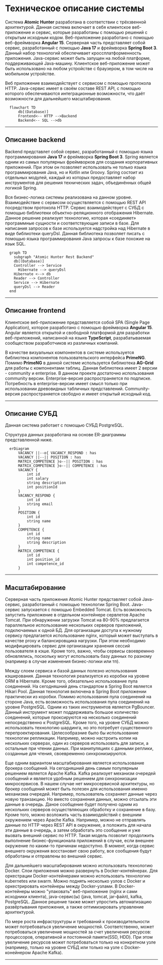 
# Техническое описание системы

Система **Atomic Hunter** разработана в соответствии с трёхзвенной архитектурой. Данная система включает в себя клиентское веб-приложение и сервис, которые разработаны с помощью решений с открытым исходным кодом. Веб-приложение разработано c помощью веб-фреймворка **Angular 15**. Серверная часть представляет собой сервис, разработанный с помощью **Java 17** и фреймворка **Spring Boot 3**. Данный набор технологий обеспечивает кроссплатформенность приложения. Java-сервис может быть запущен на любой платформе, поддерживающей Java-машину. Клиентское веб-приложение может быть использовано на любом устройстве с браузером, в том числе на мобильном устройстве.

Веб приложение взаимодействует с сервисом с помощью протокола HTTP. Java-сервис имеет в своём составе REST API, с помощью которого обеспечиваются интеграционные возможности, что даёт возможности для дальнейшего масштабирования. 

```mermaid
  flowchart TD
      db[(Database)]
      Frontend<-- HTTP -->Backend
      Backend<-- SQL -->db
```

---

## Описание backend 
Backend представлет собой сервис, разработанный с помощью языка программирования **Java 17** и фреймворка **Spring Boot 3**. Spring является одним из самых популярных фреймворков для создания корпоративных приложений. При этом он позволяет использовать не только языка программирования Java, но и Kotlin или Groovy. Spring состоит из отдельных модулей, каждый из которых предоставляет набор инструментов для решения технических задач, объединённых общей логикой Spring.


Вся бизнес-логика системы реализована на данном уровне. Взаимодействие с сервисом осуществляется с помощью REST API посредством протокола HTTP. Сервис взаимодействует с СУБД с помощью библиотеки объектно-реляционного отображения Hibernate. Данное решение реализует технологию, которая «соединяет» программные сущности и соответствующие записи в базе. Для написания запросов к базе используется надстройка над Hibernate в виде библиотеки queryDsl. Данная библиотека позволяет писать с помощью языка программирования Java запросы к базе похожие на язык SQL.

```mermaid
  graph TD
    subgraph "Atomic Hunter Rest Backend"
    db[(Database)]
    Controller --> Service
      Hibernate --> queryDsl
    Hibernate <--> db
    Reader --> Controller
    Service --> Hibernate
    queryDsl --> Reader
  end
```

---
## Описание frontend
Клиентское веб-приложение представляется собой SPA (Single Page Application), которое разработано с помощью фреймворка **Angular 15**. Angular является открытой и свободной платформой для разработки веб-приложений, написанной на языке **TypeScript**, разрабатываемая сообществом разработчиков из различных компаний. 


В качестве визуальных компонентов в системе используется библиотека компонентов пользовательского интерфейса **PrimeNG**. Помимо **PrimeNG** в данной системе используется библиотека **AG-Grid** для работы с компонентами таблиц. Данная библиотека имеет 2 версии - community и enterprise. В данном проекте достаточно использования community версии. Enterprise-версия распространяется по подписке. Потребность в enterprise-версии имеет смысл только при использовании древовидных табличных представлений. Community-версия распространяется свободно и имеет открытый исходный код.

---
## Описание СУБД

Данная система работает с помощью СУБД PostgreSQL.


Структура данных разработана на основе ER-диаграммы представленной ниже.
```mermaid
  erDiagram
      VACANCY ||--o{ VACANCY_RESPOND : has
      VACANCY ||--|| POSITION : has
      MATRIX_COMPETENCE }o--|| POSITION : has
      MATRIX_COMPETENCE }o--|| COMPETENCE : has
      VACANCY {
          int id
          int salary
          string description
          int positionId
      }
      VACANCY_RESPOND {
          int id
          string email
      }
      POSITION {
          int id
          string name
      }
      COMPETENCE {
          int id
          string name
          string description
      }
      MATRIX_COMPETENCE {
          int id
          int position_id
          int competence_id
      }
```

---
## Масштабирование

Серверная часть приложения Atomic Hunter представляет собой Java-сервис, разработанный с помощью технологии Spring Boot. Java-сервис запускается с помощью Embedded Tomcat. Есть возможность запустить приложение в отдельном контейнере сервлетов Apache Tomcat. При обнаружении загрузки Tomcat на 80-90% предлагается параллельное использование нескольких серверов приложений, подключаемых к одной БД. Для организации доступа к нужному сервису предлагается использование nginx, который может выступать в качестве proxy и балансировщика нагрузки. При этом необходимо модифицировать сервис для организации хранения сессий пользователя в кэше. Кроме того, важно, чтобы сервисы своевремнно обновлялись, поскольку могут использовать базу данных по разному (например в случае изменения бизнес-логики или тп).

Между слоем сервиса и базой данных полезно использования кэширования. Данная технология реализуется из коробки на уровне ORM в Hibernate. Кроме того, обязательно использование пула соединений. На сегодняшний день стандартом в Spring Boot является Hikari Pool. Данная технология включена в Spring Boot приложении практически из коробки. Помимо использования пула соединений на стороне Java, есть возможность использования пула соединений на уровне PostgreSQL. Одним из таких инструментов является PgBouncer. Данный инструмент может поддерживать большое количество соединений, которые проксируются на несколько соединений непосредственно к PostgreSQL.
Кроме того, на уровне СУБД можно использовать технологию шардинга, но это потребует существенного перепроектирования. Целесообразние было бы использование технологии репликации. Например, можно настроить копии на нескольких серверах, один из серверов использовать для записи, а остальные при чтении данных. При манипуляциях с данными реплики, созданные для чтения, своевременно синхронизируются.

Еще одним вариантом масштабирования является использование брокера сообщений. На сегодняшний день самым популярным решением является Apache Kafka. Kafka реализует механизм очередей сообщений и является удобным решением для синхронизации микросервисов. В нашем случае нет микросервисной архитектуры, но брокер сообщений может быть полезен для использования именно механизма очередей. Например, пользователь сохраняет данные через новую транзакцию. Но вместо сохранения данных, можно отсылать эти данные в очередь. Даное сообщение будет получено одним из нескольких серверов осуществляющих обработку и сохранение в базу. Кроме того, можно возложить часть взаимодействий с внешним окружением через Apache Kafka. Например, можно не отправлять данные по HTTP через REST API в окружение, а положить для начала эти данные в очередь, а затем обработать это сообщение и уже вызвать внешний сервис по HTTP. Такая модель позволит продолжить выполнение бизнес-функционала приложений в случае, если внешнее окружение по каким-то причинам недоступно. В момент, когда сервис внешнего окружения восстановит свою работу, все сообщения будут обработаны и отправлены во внешний сервис.


Для дальнейшего масштабирования можно использовать технологию Docker. Слои приложения можно развернуть в Docker-контейнерах. Для оркестрации Docker-контейнерами можно использовать технологию kubernetes или swarm. Можно поднять несколько узлов c Docker и оркестрировать контейнеры между Docker-узлами. В Docker-контейнеры можно "упаковать" веб-приложение (nginx и сами исходники клиента), java-сервис(ы) (java, tomcat, jar-файл), kafka, PostgreSQL. Данное решение также может упростить автоматизацию развёртывания приложения, а также оптимизировать управление архитектурой.

По мере роста инфраструктуры и требований к производительности может потребоваться увеличение мощностей. Соответственно, может потребоватьcя увеличение мощностей за счет увеличения ресурсов: процессоров, оперативной и постоянной памяти(SSD, HDD). При этом увеличение ресурсов может потребоваться только на конкретном узле (например, только на уровне СУБД или только на узле с Docker-конейнером Apache Kafka).

---